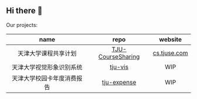 ## Hi there 👋

Our projects:

|name|repo|website|
|:--:|:---:|:----:|
|天津大学课程共享计划|[TJU-CourseSharing](https://github.com/superpung/TJU-CourseSharing/)|[cs.tjuse.com](https://cs.tjuse.com)|
|天津大学视觉形象识别系统|[tju-vis](https://github.com/tjuse/tju-vis)|WIP|
|天津大学校园卡年度消费报告|[tju-expense](https://github.com/superpung/tju-expense)|WIP|
